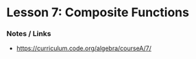 # Lesson 7: Composite Functions


### Notes / Links
- https://curriculum.code.org/algebra/courseA/7/
